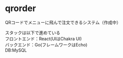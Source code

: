 # qrorder
QRコードでメニューに飛んで注文できるシステム（作成中）  
  
スタックは以下で進めている  
フロントエンド：React(UIはChakra UI)  
バックエンド：Go(フレームワークはEcho)  
DB:MySQL  
